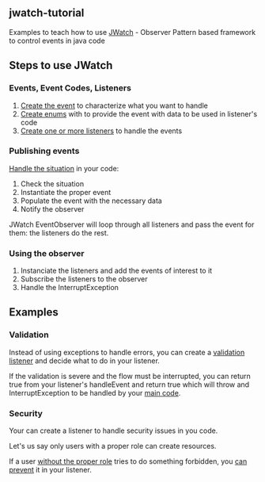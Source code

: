 ## jwatch-tutorial
Examples to teach how to use [JWatch](https://github.com/RobertoMessaBrasil/jwatch) - Observer Pattern based framework to control events in java code 

## Steps to use JWatch

### Events, Event Codes, Listeners

1. [Create the event](src/main/java/com/jwatch/tutorial/entity/user/event/UserValidationEvent.java) to characterize what you want to handle
2. [Create enums](src/main/java/com/jwatch/tutorial/entity/user/event/UserValidationCode.java) with to provide the event with data to be used in listener's code
3. [Create one or more listeners](src/main/java/com/jwatch/tutorial/listener/ValidationListener.java) to handle the events

### Publishing events

[Handle the situation](src/main/java/com/jwatch/tutorial/entity/user/UserEntity.java) in your code:

1. Check the situation
2. Instantiate the proper event
3. Populate the event with the necessary data
4. Notify the observer

JWatch EventObserver will loop through all listeners and pass the event for them: the listeners do the rest.

### Using the observer

1. Instanciate the listeners and add the events of interest to it
2. Subscribe the listeners to the observer
3. Handle the InterruptException

## Examples

### Validation

Instead of using exceptions to handle errors, you can create a [validation listener](src/main/java/com/jwatch/tutorial/listener/ValidationListener.java) and decide what to do in your listener.

If the validation is severe and the flow must be interrupted, you can return true from your listener's handleEvent and return true which will throw and InterruptException to be handled by your [main code](src/main/java/com/jwatch/tutorial/validation/ValidationApp.java).

### Security

Your can create a listener to handle security issues in you code.

Let's us say only users with a proper role can create resources.

If a user [without the proper role](src/main/java/com/jwatch/tutorial/entity/user/UserRoleEnum.java) tries to do something forbidden, you [can prevent](src/main/java/com/jwatch/tutorial/listener/SecurityListener.java) it in your listener.


